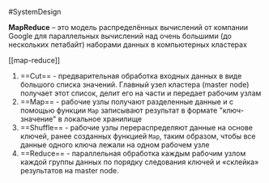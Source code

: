 #SystemDesign 

**MapReduce** – это модель распределённых вычислений от компании Google для параллельных вычислений над очень большими (до нескольких петабайт) наборами данных в компьютерных кластерах

[[map-reduce]]

1. ==Cut== - предварительная обработка входных данных в виде большого списка значений. Главный узел кластера (master node) получает этот список, делит его на части и передает рабочим узлам
2. ==Map== - рабочие узлы получают разделенные данные и с помощью функции `Map` записывают результат в формате "ключ-значение" в локальное хранилище
3. ==Shuffle== - рабочие узлы перераспределяют данные на основе ключей, ранее созданных функцией `Map`, таким образом, чтобы все данные одного ключа лежали на одном рабочем узле
4. ==Reduce== - параллельная обработка каждым рабочим узлом каждой группы данных по порядку следования ключей и «склейка» результатов на master node.

